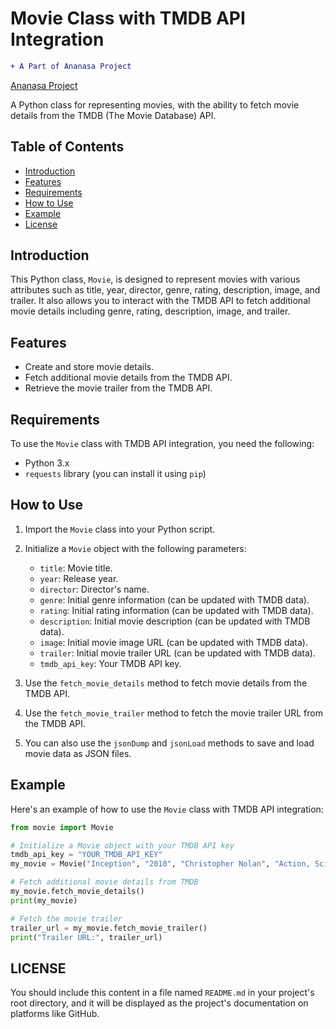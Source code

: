 # Movie Class with TMDB API Integration


```diff
+ A Part of Ananasa Project
```
[Ananasa Project](https://github.com/BDR-Pro/ananasa-project)


A Python class for representing movies, with the ability to fetch movie details from the TMDB (The Movie Database) API.

## Table of Contents

- [Introduction](#introduction)
- [Features](#features)
- [Requirements](#requirements)
- [How to Use](#how-to-use)
- [Example](#example)
- [License](#license)

## Introduction

This Python class, `Movie`, is designed to represent movies with various attributes such as title, year, director, genre, rating, description, image, and trailer. It also allows you to interact with the TMDB API to fetch additional movie details including genre, rating, description, image, and trailer.

## Features

- Create and store movie details.
- Fetch additional movie details from the TMDB API.
- Retrieve the movie trailer from the TMDB API.

## Requirements

To use the `Movie` class with TMDB API integration, you need the following:

- Python 3.x
- `requests` library (you can install it using `pip`)

## How to Use

1. Import the `Movie` class into your Python script.

2. Initialize a `Movie` object with the following parameters:
   - `title`: Movie title.
   - `year`: Release year.
   - `director`: Director's name.
   - `genre`: Initial genre information (can be updated with TMDB data).
   - `rating`: Initial rating information (can be updated with TMDB data).
   - `description`: Initial movie description (can be updated with TMDB data).
   - `image`: Initial movie image URL (can be updated with TMDB data).
   - `trailer`: Initial movie trailer URL (can be updated with TMDB data).
   - `tmdb_api_key`: Your TMDB API key.

3. Use the `fetch_movie_details` method to fetch movie details from the TMDB API.

4. Use the `fetch_movie_trailer` method to fetch the movie trailer URL from the TMDB API.

5. You can also use the `jsonDump` and `jsonLoad` methods to save and load movie data as JSON files.

## Example

Here's an example of how to use the `Movie` class with TMDB API integration:

```python
from movie import Movie

# Initialize a Movie object with your TMDB API key
tmdb_api_key = "YOUR_TMDB_API_KEY"
my_movie = Movie("Inception", "2010", "Christopher Nolan", "Action, Sci-Fi", 0.0, "A dream within a dream...", "", "", tmdb_api_key)

# Fetch additional movie details from TMDB
my_movie.fetch_movie_details()
print(my_movie)

# Fetch the movie trailer
trailer_url = my_movie.fetch_movie_trailer()
print("Trailer URL:", trailer_url)


```



## LICENSE

   
You should include this content in a file named `README.md` in your project's root directory, and it will be displayed as the project's documentation on platforms like GitHub.

